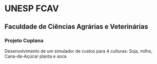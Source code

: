 # UNESP FCAV
## Faculdade de Ciências Agrárias e Veterinárias

### Projeto Coplana
Desenvolvimento de um simulador de custos para 4 culturas:
Soja, milho, Cana-de-Açúcar planta e soca
